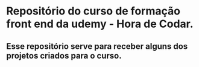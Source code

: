 # Repositório do curso de formação front end da udemy - Hora de Codar.

## Esse repositório serve para receber alguns dos projetos criados para o curso.